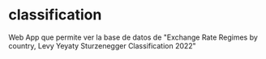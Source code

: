# classification

Web App que permite ver la base de datos de "Exchange Rate Regimes by country, Levy Yeyaty Sturzenegger Classification 2022"
